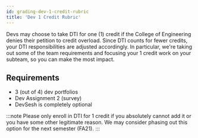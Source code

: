 ```yaml
---
id: grading-dev-1-credit-rubric
title: 'Dev 1 Credit Rubric'
---
```


Devs may choose to take DTI for one (1) credit if the College of Engineering denies their petition to credit overload. Since DTI counts for fewer credits, your DTI responsibilities are adjusted accordingly. In particular, we're taking out some of the team requirements and focusing your 1 credit work on your subteam, so you can make the most impact.

## Requirements

- 3 (out of 4) dev portfolios
- Dev Assignment 2 (survey)
- DevSesh is completely optional

:::note
Please only enroll in DTI for 1 credit if you absolutely cannot add it or you have some other legitimate reason. We may consider phasing out this option for the next semester (FA21).
:::
